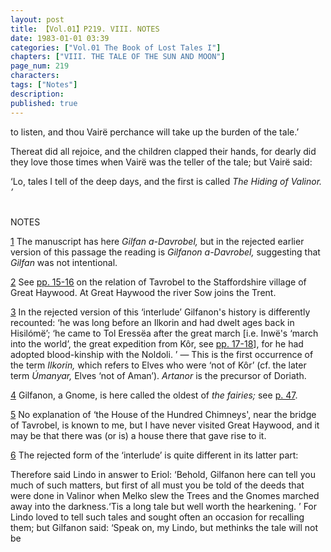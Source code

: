 ```yaml
---
layout: post
title: 【Vol.01】P219. VIII. NOTES
date: 1983-01-01 03:39
categories: ["Vol.01 The Book of Lost Tales I"]
chapters: ["VIII. THE TALE OF THE SUN AND MOON"]
page_num: 219
characters: 
tags: ["Notes"]
description: 
published: true
---
```


<p style="text-indent: 0;">
to listen, and thou Vairë perchance will take up the burden of the tale.’
</p>

Thereat did all rejoice, and the children clapped their hands, for dearly did they love those times when Vairë was the teller of the tale; but Vairë said:

‘Lo, tales I tell of the deep days, and the first is called <I>The Hiding of Valinor. ’</I>

<BR>
NOTES

[1]({{site.baseurl}}/vol01-p195) The manuscript has here <I>Gilfan a-Davrobel, </I>but in the rejected earlier version of this passage the reading is <I>Gilfanon a-Davrobel, </I>suggesting that <I>Gilfan </I>was not intentional.

[2]({{site.baseurl}}/vol01-p195) See [pp. 15-16]({{site.baseurl}}/vol01-p15) on the relation of Tavrobel to the Staffordshire village of Great Haywood. At Great Haywood the river Sow joins the Trent.

[3]({{site.baseurl}}/vol01-p195) In the rejected version of this ‘interlude’ Gilfanon's history is differently recounted: ‘he was long before an Ilkorin and had dwelt ages back in Hisilómë’; ‘he came to Tol Eressëa after the great march [i.e. Inwë's ‘march into the world’, the great expedition from Kôr, see [pp. 17-18]({{site.baseurl}}/vol01-p17)], for he had adopted blood-kinship with the Noldoli. ’ — This is the first occurrence of the term <I>Ilkorin, </I>which refers to Elves who were ‘not of Kôr’ (cf. the later term <I>Úmanyar, </I>Elves ‘not of Aman’). <I>Artanor </I>is the precursor of Doriath.

[4]({{site.baseurl}}/vol01-p195) Gilfanon, a Gnome, is here called the oldest of <I>the fairies; </I>see [p. 47]({{site.baseurl}}/vol01-p47).

[5]({{site.baseurl}}/vol01-p195) No explanation of ‘the House of the Hundred Chimneys', near the bridge of Tavrobel, is known to me, but I have never visited Great Haywood, and it may be that there was (or is) a house there that gave rise to it.

[6]({{site.baseurl}}/vol01-p196) The rejected form of the ‘interlude’ is quite different in its latter part:

Therefore said Lindo in answer to Eriol: ‘Behold, Gilfanon here can tell you much of such matters, but first of all must you be told of the deeds that were done in Valinor when Melko slew the Trees and the Gnomes marched away into the darkness.‘Tis a long tale but well worth the hearkening. ’ For Lindo loved to tell such tales and sought often an occasion for recalling them; but Gilfanon said: ‘Speak on, my Lindo, but methinks the tale will not be

